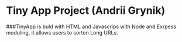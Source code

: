 # Tiny App Project (Andrii Grynik)

###TinyApp is buld with HTML and Javascrips with Node and Exrpess moduling, it allows users to sorten  Long URLs. 

